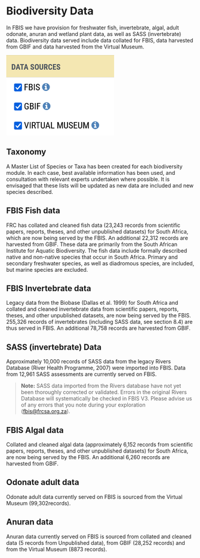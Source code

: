 # Biodiversity Data

In FBIS we have provision for freshwater fish, invertebrate, algal, adult odonate, anuran and wetland plant data, as well as SASS (invertebrate) data. Biodiversity data served include data collated for FBIS, data harvested from GBIF and data harvested from the Virtual Museum.

![Biodiversity Data 1](img/biodiversity-data-1.png)

## Taxonomy

A Master List of Species or Taxa has been created for each biodiversity module. In each case, best available information has been used, and consultation with relevant experts undertaken where possible. It is envisaged that these lists will be updated as new data are included and new species described.

## FBIS Fish data

FRC has collated and cleaned fish data (23,243 records from scientific papers, reports, theses, and other unpublished datasets) for South Africa, which are now being served by the FBIS. An additional 22,312 records are harvested from GBIF. These data are primarily from the South African Institute for Aquatic Biodiversity. The fish data include formally described native and non-native species that occur in South Africa. Primary and secondary freshwater species, as well as diadromous species, are included, but marine species are excluded.

## FBIS Invertebrate data

Legacy data from the Biobase (Dallas et al. 1999) for South Africa and collated and cleaned invertebrate data from scientific papers, reports, theses, and other unpublished datasets, are now being served by the FBIS. 255,326 records of invertebrates (including SASS data, see section 8.4) are thus served in FBIS. An additional 78,758 records are harvested from GBIF.

## SASS (invertebrate) Data

Approximately 10,000 records of SASS data from the legacy Rivers Database (River Health Programme, 2007) were imported into FBIS. Data from 12,961 SASS assessments are currently served on FBIS.

> **Note:** SASS data imported from the Rivers database have not yet been thoroughly corrected or validated. Errors in the original Rivers Database will systematically be checked in FBIS V3. Please advise us of any errors that you note during your exploration (fbis@frcsa.org.za).

## FBIS Algal data

Collated and cleaned algal data (approximately 6,152 records from scientific papers, reports, theses, and other unpublished datasets) for South Africa, are now being served by the FBIS. An additional 6,260 records are harvested from GBIF.

## Odonate adult data

Odonate adult data currently served on FBIS is sourced from the Virtual Museum (99,302records).

## Anuran data

Anuran data currently served on FBIS is sourced from collated and cleaned data (5 records from Unpublished data), from GBIF (28,252 records) and from the Virtual Museum (8873 records).
